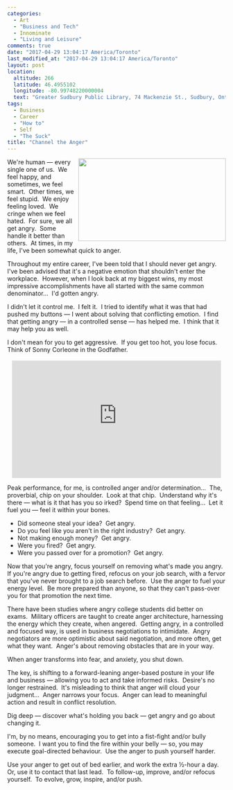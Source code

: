 ```yaml
---
categories:
  - Art
  - "Business and Tech"
  - Innominate
  - "Living and Leisure"
comments: true
date: "2017-04-29 13:04:17 America/Toronto"
last_modified_at: "2017-04-29 13:04:17 America/Toronto"
layout: post
location:
  altitude: 266
  latitude: 46.4955102
  longitude: -80.99748220000004
  text: "Greater Sudbury Public Library, 74 Mackenzie St., Sudbury, Ontario, P3C 4X8, Canada"
tags:
  - Business
  - Career
  - "How to"
  - Self
  - "The Suck"
title: "Channel the Anger"
---
```


<img
  alt="" height="191" src="{{ site.uri.assets }}/blog/2017/04/29/channel-the-anger/innominate_1_340x191.png"
  style="border: 0px; float: right; margin-bottom: 10px; margin-left: 10px;" width="340" />
<p>
  We're human &#8212; every single one of us.&nbsp; We feel happy, and sometimes, we feel smart.&nbsp; Other times, we feel stupid.&nbsp; We enjoy feeling
  loved.&nbsp; We cringe when we feel hated.&nbsp; For sure, we all get angry.&nbsp; Some handle it better than others.&nbsp; At times, in my life, I've been
  somewhat quick to anger.
</p>
<p>
  Throughout my entire career, I've been told that I should never get angry.&nbsp; I've been advised that it's a negative emotion that shouldn't enter the
  workplace.&nbsp; However, when I look back at my biggest wins, my most impressive accomplishments have all started with the same common
  denominator&hellip;&nbsp; I'd gotten angry.
</p>
<p>
  I didn't let it control me.&nbsp; I felt it.&nbsp; I tried to identify what it was that had pushed my buttons &#8212; I went about solving that conflicting
  emotion.&nbsp; I find that getting angry &#8212; in a controlled sense &#8212; has helped me.&nbsp; I think that it may help you as well.
</p>
<p>
  I don't mean for you to get aggressive.&nbsp; If you get too hot, you lose focus.&nbsp; Think of Sonny Corleone in the Godfather.<br />
  &nbsp;<br />
  <iframe
    allowfullscreen height="271" src="https://www.youtube-nocookie.com/embed/mfMhFZw89BI?rel=0"
    style="border: none; display: block; margin-left: auto; margin-right: auto;" width="482"></iframe>
</p>
<p>
  Peak performance, for me, is controlled anger and/or determination&hellip;&nbsp; The, proverbial, chip on your shoulder.&nbsp; Look at that chip.&nbsp;
  Understand why it's there &#8212; what is it that has you so irked?&nbsp; Spend time on that feeling&hellip;&nbsp; Let it fuel you &#8212; feel it within your
  bones.
</p>
<ul>
  <li>
    Did someone steal your idea?&nbsp; Get angry.
  </li>
  <li>
    Do you feel like you aren't in the right industry?&nbsp; Get angry.
  </li>
  <li>
    Not making enough money?&nbsp; Get angry.
  </li>
  <li>
    Were you fired?&nbsp; Get angry.
  </li>
  <li>
    Were you passed over for a promotion?&nbsp; Get angry.
  </li>
</ul>
<p>
  Now that you're angry, focus yourself on removing what's made you angry.&nbsp; If you're angry due to getting fired, refocus on your job search, with a fervor
  that you've never brought to a job search before.&nbsp; Use the anger to fuel your energy level.&nbsp; Be more prepared than anyone, so that they can't
  pass-over you for that promotion the next time.
</p>
<p>
  There have been studies where angry college students did better on exams.&nbsp; Military officers are taught to create anger architecture, harnessing the
  energy which they create, when angered.&nbsp; Getting angry, in a controlled and focused way, is used in business negotiations to intimidate.&nbsp; Angry
  negotiators are more optimistic about said negotiation, and more often, get what they want.&nbsp; Anger's about removing obstacles that are in your way.
</p>
<p>
  When anger transforms into fear, and anxiety, you shut down.
</p>
<p>
  The key, is shifting to a forward-leaning anger-based posture in your life and business &#8212; allowing you to act and take informed risks.&nbsp; Desire's no
  longer restrained.&nbsp; It's misleading to think that anger will cloud your judgment&hellip;&nbsp; Anger narrows your focus.&nbsp; Anger can lead to
  meaningful action and result in conflict resolution.
</p>
<p>
  Dig deep &#8212; discover what's holding you back &#8212; get angry and go about changing it.
</p>
<p>
  I'm, by no means, encouraging you to get into a fist-fight and/or bully someone.&nbsp; I want you to find the fire within your belly &#8212; so, you may
  execute goal-directed behaviour.&nbsp; Use the anger to push yourself harder.
</p>
<p>
  Use your anger to get out of bed earlier, and work the extra &frac12;-hour a day.&nbsp; Or, use it to contact that last lead.&nbsp; To follow-up, improve,
  and/or refocus yourself.&nbsp; To evolve, grow, inspire, and/or push.
</p>
